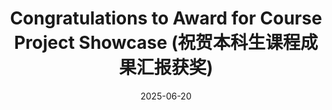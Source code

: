 ---
title: "Congratulations to Award for Course Project Showcase (祝贺本科生课程成果汇报获奖)"
collection: news
permalink: /news/2025-06-20-Congratulations-course-project-showcase
date: 2025-06-20
photos: 
  - '/images/news/2025-06-20-Congratulations-course-project-showcase/All.jpg'
description: 'Congratulations to the undergrads mentored by our group for cleaning up at the “Rational Design of Soft Matter Based on AI” project showcase. The team of Ye Kuang(邝晔), Qiyuan Wang(王齐远), Mengqian Sun (孙梦倩), DongluoWu (吴东洛), Weixi Deng (邓维熙) and Xinyi Zhou (周心怡) coached by Xian together with TAs Yan Sui(隋岩), Xiaohan Wei (韦骁汉) and Xueying Yuan (袁雪迎) took First Prize (1st out of 10). Another of team — Kai Peng (彭凯), Zhiying Luo (罗芷滢), Wanjie Xiao (肖婉洁), Zixuan Zhang (张子轩), Tianyu Xu (徐天羽) and Junfeng Xian (冼峻峰) claimed Third Prize. Over the semester they built molecular-dynamics models, ran large-scale simulations under varied conditions, logged the resulting sequence–interaction data into a custom database, and applied machine-learning algorithms to uncover how sequence patterns drive molecular interactions. A round of applause for their hard work and sharp thinking. May the skills they forged in this course keep opening doors in the years ahead!'
---